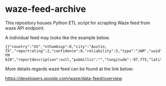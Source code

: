 # waze-feed-archive

This repository houses Python ETL script for scrapting Waze feed from waze API endpoint.

A individual feed may looks like the example below.

```
{}"country":"US","nthumbsup":0,"city":"Austin, TX","reportrating":2,"confidence":0,"reliability":5,"type":"JAM","uuid":"","magvar":86,"subtype":"JAM_HEAVY_TRAFFIC","street":"N FM 620","reportdescription":null,"pubmillis":"","longitude":-97.775,"latitude":30.473734,"roadtype":7}
```

More details regards waze feed can be found at the link below:

https://developers.google.com/waze/data-feed/overview

